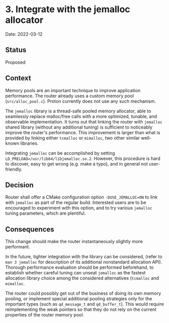 # 3. Integrate with the jemalloc allocator

Date: 2022-03-12

## Status

Proposed

## Context

Memory pools are an important technique to improve application performance.
The router already uses a custom memory pool (`src/alloc_pool.c`).
Proton currently does not use any such mechanism.

The `jemalloc` library is a thread-safe pooled memory allocator, able to seamlessly replace malloc/free calls with a more optimized, tunable, and observable implementation.
It turns out that linking the router with `jemalloc` shared library (without any additional tuning) is sufficient to noticeably improve the router's performance.
This improvement is larger than what is provided by linking either `tcmalloc` or `mimalloc`, two other similar well-known libraries.

Integrating `jemalloc` can be accomplished by setting `LD_PRELOAD=/usr/lib64/libjemalloc.so.2`.
However, this procedure is hard to discover, easy to get wrong (e.g. make a typo), and in general not user-friendly.

## Decision

Router shall offer a CMake configuration option `-DUSE_JEMALLOC=ON` to link with `jemalloc` as part of the regular build.
Interested users are to be encouraged to experiment with this option, and to try various `jemalloc` tuning parameters, which are plentiful.

## Consequences

This change should make the router instantaneously slightly more performant.

In the future, tighter integration with the library can be considered, (refer to `man 3 jemalloc` for description of its additional nonstandard allocation API).
Thorough performance evaluation should be performed beforehand, to establish whether careful tuning can unseat `jemalloc` as the fastest allocation library choice among the considered alternatives (`tcmalloc` and `mimalloc`.

The router could possibly get out of the business of doing its own memory pooling, or implement special additional pooling strategies only for the important types (such as `qd_message_t` and `qd_buffer_t`).
This would require reimplementing the weak pointers so that they do not rely on the current properties of the router memory pool.
